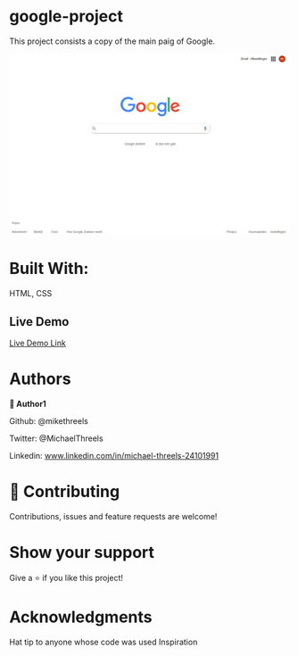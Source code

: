 # google-project


This project consists a copy of the main paig of Google.

![screenshot of webpage](/images/screenshot-website.png)



# Built With:

HTML, CSS

## Live Demo

[Live Demo Link](https://mikethreels.github.io/google-project/)

# Authors

**👤 Author1**


Github: @mikethreels

Twitter: @MichaelThreels

Linkedin: www.linkedin.com/in/michael-threels-24101991


# 🤝 Contributing
Contributions, issues and feature requests are welcome!

# Show your support
Give a ⭐️ if you like this project!

# Acknowledgments
Hat tip to anyone whose code was used
Inspiration
